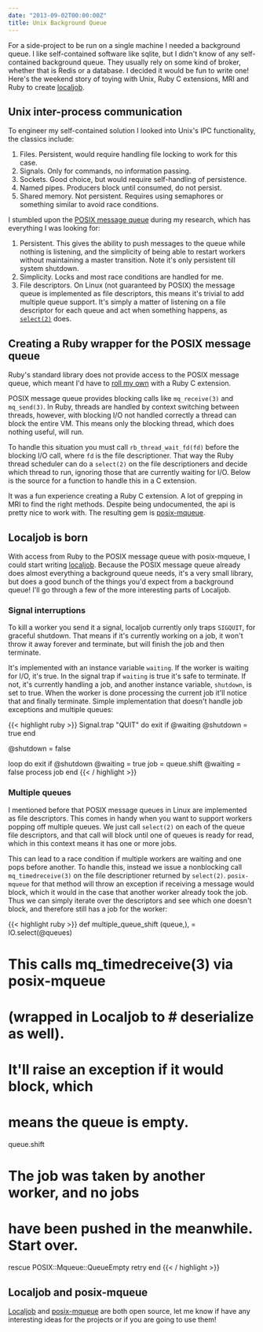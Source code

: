 ```yaml
---
date: "2013-09-02T00:00:00Z"
title: Unix Background Queue
---
```


For a side-project to be run on a single machine I needed a background queue.
I like self-contained software like sqlite, but I didn't know of any
self-contained background queue. They usually rely on some kind of broker,
whether that is Redis or a database. I decided it would be fun to write one!
Here's the weekend story of toying with Unix, Ruby C extensions, MRI and Ruby to
create [localjob][localjob].

## Unix inter-process communication

To engineer my self-contained solution I looked into Unix's IPC functionality,
the classics include:

1. Files. Persistent, would require handling file locking to work for this case.
2. Signals. Only for commands, no information passing.
3. Sockets. Good choice, but would require self-handling of persistence.
4. Named pipes. Producers block until consumed, do not persist.
5. Shared memory. Not persistent. Requires using semaphores or something similar
   to avoid race conditions.

I stumbled upon the [POSIX message queue][pmq7] during my research, which has everything
I was looking for:

1. Persistent. This gives the ability to push messages to the queue while
   nothing is listening, and the simplicity of being able to restart workers
   without maintaining a master transition. Note it's only persistent till
   system shutdown.
2. Simplicity. Locks and most race conditions are handled for me.
3. File descriptors. On Linux (not guaranteed by POSIX) the message queue is
   implemented as file descriptors, this means it's trivial to add multiple
   queue support. It's simply a matter of listening on a file descriptor for
   each queue and act when something happens, as [`select(2)`][select2] does.

## Creating a Ruby wrapper for the POSIX message queue

Ruby's standard library does not provide access to the POSIX message queue,
which meant I'd have to [roll my own][posix-mqueue] with a Ruby C extension.

POSIX message queue provides blocking calls like `mq_receive(3)` and
`mq_send(3)`. In Ruby, threads are handled by context switching between threads,
however, with blocking I/O not handled correctly a thread can block the entire
VM. This means only the blocking thread, which does nothing useful, will run.

To handle this situation you must call `rb_thread_wait_fd(fd)` before the
blocking I/O call, where `fd` is the file descriptioner. That way the Ruby
thread scheduler can do a `select(2)` on the file descriptioners and decide
which thread to run, ignoring those that are currently waiting for I/O. Below is
the source for a function to handle this in a C extension.

<script src="https://gist.github.com/Sirupsen/6416163.js"></script>

It was a fun experience creating a Ruby C extension. A lot of grepping in MRI to
find the right methods. Despite being undocumented, the api is pretty nice to
work with. The resulting gem is [posix-mqueue][posix-mqueue].

## Localjob is born

With access from Ruby to the POSIX message queue with posix-mqueue, I could
start writing [localjob][localjob]. Because the POSIX message queue already does
almost everything a background queue needs, it's a very small library, but does
a good bunch of the things you'd expect from a background queue! I'll go through
a few of the more interesting parts of Localjob.

### Signal interruptions

To kill a worker you send it a signal, localjob currently only traps `SIGQUIT`,
for graceful shutdown. That means if it's currently working on a job, it won't
throw it away forever and terminate, but will finish the job and then terminate.

It's implemented with an instance variable `waiting`. If the worker is waiting
for I/O, it's true. In the signal trap if `waiting` is true it's safe to
terminate. If not, it's currently handling a job, and another instance variable,
`shutdown`, is set to true. When the worker is done processing the current job
it'll notice that and finally terminate. Simple implementation that doesn't
handle job exceptions and multiple queues:

{{< highlight ruby >}}
Signal.trap "QUIT" do
  exit if @waiting
  @shutdown = true
end

@shutdown = false

loop do
  exit if @shutdown
  @waiting = true
  job = queue.shift
  @waiting = false
  process job
end
{{< / highlight >}}

### Multiple queues

I mentioned before that POSIX message queues in Linux are implemented as file
descriptors. This comes in handy when you want to support workers popping off
multiple queues. We just call `select(2)` on each of the queue file descriptors,
and that call will block until one of queues is ready for read, which in this
context means it has one or more jobs.

This can lead to a race condition if multiple workers are waiting and one pops
before another. To handle this, instead we issue a nonblocking call
`mq_timedreceive(3)` on the file descriptioner returned by `select(2)`.
`posix-mqueue` for that method will throw an exception if receiving a message
would block, which it would in the case that another worker already took the
job. Thus we can simply iterate over the descriptors and see which one doesn't
block, and therefore still has a job for the worker:

{{< highlight ruby >}}
def multiple_queue_shift
  (queue,), = IO.select(@queues)

  # This calls mq_timedreceive(3) via posix-mqueue 
  # (wrapped in Localjob to # deserialize as well).
  # It'll raise an exception if it would block, which
  # means the queue is empty.
  queue.shift

  # The job was taken by another worker, and no jobs
  # have been pushed in the meanwhile. Start over.
rescue POSIX::Mqueue::QueueEmpty
  retry
end
{{< / highlight >}}

## Localjob and posix-mqueue

[Localjob][localjob] and [posix-mqueue][posix-mqueue] are both open source, let
me know if have any interesting ideas for the projects or if you are going to
use them!

[localjob]: https://github.com/Sirupsen/localjob
[posix-mqueue]: https://github.com/Sirupsen/posix-mqueue
[pmq7]: http://man7.org/linux/man-pages/man7/mq_overview.7.html
[select2]: http://man7.org/linux/man-pages/man2/select.2.html
[clausgist]: https://gist.github.com/clausd/6416463
